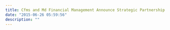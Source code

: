 ```yaml
---
title: Cfms and Md Financial Management Announce Strategic Partnership
date: "2015-06-26 05:59:56"
description: ""
---
```

